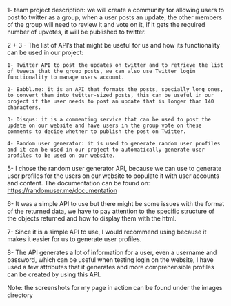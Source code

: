 1- team project description: we will create a community for allowing users to post to twitter as a group, when a user posts an update, the other members of the group will need to review it and vote on it, if it gets the required number of upvotes, it will be published to twitter.

2 + 3 - The list of API’s that might be useful for us and how its functionality can be used in our project:
	
	1- Twitter API to post the updates on twitter and to retrieve the list of tweets that the group posts, we can also use Twitter login functionality to manage users account.

	2- Babbl.me: it is an API that formats the posts, specially long ones, to convert them into twitter-sized posts, this can be useful in our project if the user needs to post an update that is longer than 140 characters.

	3- Disqus: it is a commenting service that can be used to post the update on our website and have users in the group vote on these comments to decide whether to publish the post on Twitter.

	4- Random user generator: it is used to generate random user profiles and it can be used in our project to automatically generate user profiles to be used on our website.

5- I chose the random user generator API, because we can use to generate user profiles for the users on our website to populate it with user accounts and content. The documentation can be found on: https://randomuser.me/documentation

6- It was a simple API to use but there might be some issues with the format of the returned data, we have to pay attention to the specific structure of the objects returned and how to display them with the html.

7- Since it is a simple API to use, I would recommend using because it makes it easier for us to generate user profiles.

8- The API generates a lot of information for a user, even a username and password, which can be useful when testing login on the website, I have used a few attributes that it generates and more comprehensible profiles can be created by using this API.

Note: the screenshots for my page in action can be found under the images directory
